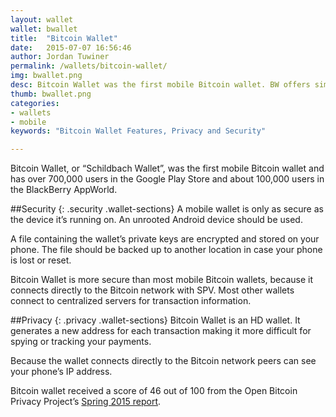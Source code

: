 ```yaml
---
layout: wallet
wallet: bwallet
title:  "Bitcoin Wallet"
date:   2015-07-07 16:56:46
author: Jordan Tuwiner
permalink: /wallets/bitcoin-wallet/
img: bwallet.png
desc: Bitcoin Wallet was the first mobile Bitcoin wallet. BW offers simple send/receive features, a direct connection to the Bitcoin network, and more.
thumb: bwallet.png
categories: 
- wallets
- mobile
keywords: "Bitcoin Wallet Features, Privacy and Security"

---
```


Bitcoin Wallet, or “Schildbach Wallet”, was the first mobile Bitcoin wallet and has over 700,000 users in the Google Play Store and about 100,000 users in the BlackBerry AppWorld.

##Security
{: .security .wallet-sections}
A mobile wallet is only as secure as the device it’s running on. An unrooted Android device should be used.

A file containing the wallet’s private keys are encrypted and stored on your phone. The file should be backed up to another location in case your phone is lost or reset.

Bitcoin Wallet is more secure than most mobile Bitcoin wallets, because it connects directly to the Bitcoin network with SPV. Most other wallets connect to centralized servers for transaction information.

##Privacy
{: .privacy .wallet-sections}
Bitcoin Wallet is an HD wallet. It generates a new address for each transaction making it more difficult for spying or tracking your payments.

Because the wallet connects directly to the Bitcoin network peers can see your phone’s IP address.

Bitcoin wallet received a score of 46 out of 100 from the Open Bitcoin Privacy Project’s [Spring 2015 report](http://openbitcoinprivacyproject.org/2015/05/spring-2015-wallet-privacy-rating-report/).